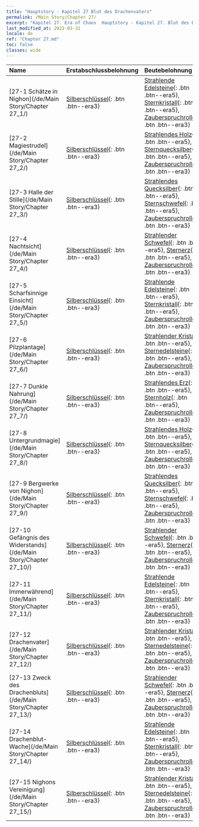```yaml
---
title: "Hauptstory - Kapitel 27 Blut des Drachenvaters"
permalink: /Main Story/Chapter 27/
excerpt: "Kapitel 27. Era of Chaos  Hauptstory - Kapitel 27. Blut des Drachenvaters"
last_modified_at: 2021-03-31
locale: de
ref: "Chapter 27.md"
toc: false
classes: wide
---
```


  | Name |  Erstabschlussbelohnung | Beutebelohnung |
  |:------------|:------------|:------------| 
  | [27-1 Schätze in Nighon](/de/Main Story/Chapter 27_1/) | [Silberschlüssel](/de/Items/con_693/){: .btn .btn--era3} | [Strahlende Edelsteine](/de/Items/mat_100/){: .btn .btn--era5}, [Sternkristall](/de/Items/mat_94/){: .btn .btn--era5}, [Zauberspruchrollen](/de/Items/con_694/){: .btn .btn--era3} |
  | [27-2 Magiestrudel](/de/Main Story/Chapter 27_2/) | [Silberschlüssel](/de/Items/con_693/){: .btn .btn--era3} | [Strahlendes Holz](/de/Items/mat_97/){: .btn .btn--era5}, [Sternquecksilber](/de/Items/mat_91/){: .btn .btn--era5}, [Zauberspruchrollen](/de/Items/con_694/){: .btn .btn--era3} |
  | [27-3 Halle der Stille](/de/Main Story/Chapter 27_3/) | [Silberschlüssel](/de/Items/con_693/){: .btn .btn--era3} | [Strahlendes Quecksilber](/de/Items/mat_98/){: .btn .btn--era5}, [Sternschwefel](/de/Items/mat_92/){: .btn .btn--era5}, [Zauberspruchrollen](/de/Items/con_694/){: .btn .btn--era3} |
  | [27-4 Nachtsicht](/de/Main Story/Chapter 27_4/) | [Silberschlüssel](/de/Items/con_693/){: .btn .btn--era3} | [Strahlender Schwefel](/de/Items/mat_99/){: .btn .btn--era5}, [Sternerz](/de/Items/mat_89/){: .btn .btn--era5}, [Zauberspruchrollen](/de/Items/con_694/){: .btn .btn--era3} |
  | [27-5 Scharfsinnige Einsicht](/de/Main Story/Chapter 27_5/) | [Silberschlüssel](/de/Items/con_693/){: .btn .btn--era3} | [Strahlende Edelsteine](/de/Items/mat_100/){: .btn .btn--era5}, [Sternkristall](/de/Items/mat_94/){: .btn .btn--era5}, [Zauberspruchrollen](/de/Items/con_694/){: .btn .btn--era3} |
  | [27-6 Pilzplantage](/de/Main Story/Chapter 27_6/) | [Silberschlüssel](/de/Items/con_693/){: .btn .btn--era3} | [Strahlender Kristall](/de/Items/mat_101/){: .btn .btn--era5}, [Sternedelsteine](/de/Items/mat_93/){: .btn .btn--era5}, [Zauberspruchrollen](/de/Items/con_694/){: .btn .btn--era3} |
  | [27-7 Dunkle Nahrung](/de/Main Story/Chapter 27_7/) | [Silberschlüssel](/de/Items/con_693/){: .btn .btn--era3} | [Strahlendes Erz](/de/Items/mat_96/){: .btn .btn--era5}, [Sternholz](/de/Items/mat_90/){: .btn .btn--era5}, [Zauberspruchrollen](/de/Items/con_694/){: .btn .btn--era3} |
  | [27-8 Untergrundmagie](/de/Main Story/Chapter 27_8/) | [Silberschlüssel](/de/Items/con_693/){: .btn .btn--era3} | [Strahlendes Holz](/de/Items/mat_97/){: .btn .btn--era5}, [Sternquecksilber](/de/Items/mat_91/){: .btn .btn--era5}, [Zauberspruchrollen](/de/Items/con_694/){: .btn .btn--era3} |
  | [27-9 Bergwerke von Nighon](/de/Main Story/Chapter 27_9/) | [Silberschlüssel](/de/Items/con_693/){: .btn .btn--era3} | [Strahlendes Quecksilber](/de/Items/mat_98/){: .btn .btn--era5}, [Sternschwefel](/de/Items/mat_92/){: .btn .btn--era5}, [Zauberspruchrollen](/de/Items/con_694/){: .btn .btn--era3} |
  | [27-10 Gefängnis des Widerstands](/de/Main Story/Chapter 27_10/) | [Silberschlüssel](/de/Items/con_693/){: .btn .btn--era3} | [Strahlender Schwefel](/de/Items/mat_99/){: .btn .btn--era5}, [Sternerz](/de/Items/mat_89/){: .btn .btn--era5}, [Zauberspruchrollen](/de/Items/con_694/){: .btn .btn--era3} |
  | [27-11 Immerwährend](/de/Main Story/Chapter 27_11/) | [Silberschlüssel](/de/Items/con_693/){: .btn .btn--era3} | [Strahlende Edelsteine](/de/Items/mat_100/){: .btn .btn--era5}, [Sternkristall](/de/Items/mat_94/){: .btn .btn--era5}, [Zauberspruchrollen](/de/Items/con_694/){: .btn .btn--era3} |
  | [27-12 Drachenvater](/de/Main Story/Chapter 27_12/) | [Silberschlüssel](/de/Items/con_693/){: .btn .btn--era3} | [Strahlender Kristall](/de/Items/mat_101/){: .btn .btn--era5}, [Sternedelsteine](/de/Items/mat_93/){: .btn .btn--era5}, [Zauberspruchrollen](/de/Items/con_694/){: .btn .btn--era3} |
  | [27-13 Zweck des Drachenbluts](/de/Main Story/Chapter 27_13/) | [Silberschlüssel](/de/Items/con_693/){: .btn .btn--era3} | [Strahlender Schwefel](/de/Items/mat_99/){: .btn .btn--era5}, [Sternerz](/de/Items/mat_89/){: .btn .btn--era5}, [Zauberspruchrollen](/de/Items/con_694/){: .btn .btn--era3} |
  | [27-14 Drachenblut-Wache](/de/Main Story/Chapter 27_14/) | [Silberschlüssel](/de/Items/con_693/){: .btn .btn--era3} | [Strahlende Edelsteine](/de/Items/mat_100/){: .btn .btn--era5}, [Sternkristall](/de/Items/mat_94/){: .btn .btn--era5}, [Zauberspruchrollen](/de/Items/con_694/){: .btn .btn--era3} |
  | [27-15 Nighons Vereinigung](/de/Main Story/Chapter 27_15/) | [Silberschlüssel](/de/Items/con_693/){: .btn .btn--era3} | [Strahlender Kristall](/de/Items/mat_101/){: .btn .btn--era5}, [Sternedelsteine](/de/Items/mat_93/){: .btn .btn--era5}, [Zauberspruchrollen](/de/Items/con_694/){: .btn .btn--era3} |
